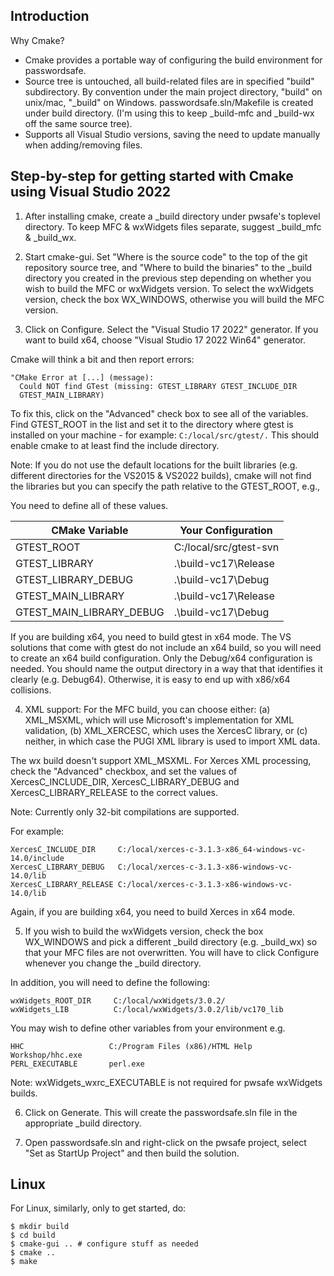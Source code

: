 ## Introduction
Why Cmake?

- Cmake provides a portable way of configuring the build environment
  for passwordsafe.
- Source tree is untouched, all build-related files are in specified
  "build" subdirectory. By convention under the main project
  directory, "build" on unix/mac, "_build" on Windows.
  passwordsafe.sln/Makefile is created under build directory.
  (I'm using this to keep _build-mfc and _build-wx off the same source tree).
- Supports all Visual Studio versions, saving the need to update
  manually when adding/removing files.


## Step-by-step for getting started with Cmake using Visual Studio 2022
1. After installing cmake, create a _build directory under pwsafe's
toplevel directory. To keep MFC & wxWidgets files separate, suggest
_build_mfc & _build_wx.

2. Start cmake-gui. Set "Where is the source code" to the top of the
git repository source tree, and "Where to build the binaries" to the
_build directory you created in the previous step depending on whether
you wish to build the MFC or wxWidgets version. To select the
wxWidgets version, check the box WX_WINDOWS, otherwise you will build the
MFC version.

3. Click on Configure. Select the "Visual Studio 17 2022" generator. 
If you want to build x64, choose "Visual Studio 17 2022 Win64" generator. 

Cmake will think a bit and then report errors:
  ```
  "CMake Error at [...] (message):
    Could NOT find GTest (missing: GTEST_LIBRARY GTEST_INCLUDE_DIR
    GTEST_MAIN_LIBRARY)
  ```

To fix this, click on the "Advanced" check box to see all of the variables.
Find GTEST_ROOT in the list and set it to the directory where
gtest is installed on your machine - for example: `C:/local/src/gtest/.`
This should enable cmake to at least find the include directory.

Note: If you do not use the default locations for the built libraries
(e.g. different directories for the VS2015 & VS2022 builds), cmake will
not find the libraries but you can specify the path relative to the
GTEST_ROOT, e.g.,

You need to define all of these values.

|CMake Variable           |Your Configuration     |
|-------------------------|-----------------------|
|GTEST_ROOT               |C:/local/src/gtest-svn |
|GTEST_LIBRARY            |.\build-vc17\Release   |
|GTEST_LIBRARY_DEBUG      |.\build-vc17\Debug     |
|GTEST_MAIN_LIBRARY       |.\build-vc17\Release   |
|GTEST_MAIN_LIBRARY_DEBUG |.\build-vc17\Debug     |

If you are building x64, you need to build gtest in x64 mode. The VS
solutions that come with gtest do not include an x64 build, so you 
will need to create an x64 build configuration. Only the Debug/x64
configuration is needed. You should name the output directory in 
a way that that identifies it clearly (e.g. Debug64). Otherwise,
it is easy to end up with x86/x64 collisions. 

4. XML support: For the MFC build, you can choose either: (a)
XML_MSXML, which will use Microsoft's implementation for XML
validation, (b) XML_XERCESC, which uses the XercesC library, or (c)
neither, in which case the PUGI XML library is used to import
XML data.

The wx build doesn't support XML_MSXML.
For Xerces XML processing, check the "Advanced" checkbox, and set the
values of XercesC_INCLUDE_DIR, XercesC_LIBRARY_DEBUG and
XercesC_LIBRARY_RELEASE to the correct values.

Note: Currently only 32-bit compilations are supported.

For example:
```
XercesC_INCLUDE_DIR     C:/local/xerces-c-3.1.3-x86_64-windows-vc-14.0/include
XercesC_LIBRARY_DEBUG   C:/local/xerces-c-3.1.3-x86-windows-vc-14.0/lib
XercesC_LIBRARY_RELEASE C:/local/xerces-c-3.1.3-x86-windows-vc-14.0/lib
```

Again, if you are building x64, you need to build Xerces in x64 mode.

5. If you wish to build the wxWidgets version, check the box WX_WINDOWS and
pick a different _build directory (e.g. _build_wx) so that your MFC files are
not overwritten.  You will have to click Configure whenever you change the _build
directory.

In addition, you will need to define the following:
```
wxWidgets_ROOT_DIR     C:/local/wxWidgets/3.0.2/
wxWidgets_LIB          C:/local/wxWidgets/3.0.2/lib/vc170_lib
```

You may wish to define other variables from your environment e.g.
```
HHC                   C:/Program Files (x86)/HTML Help Workshop/hhc.exe
PERL_EXECUTABLE       perl.exe
```

Note: wxWidgets_wxrc_EXECUTABLE is not required for pwsafe wxWidgets builds.

6. Click on Generate. This will create the passwordsafe.sln file in the appropriate
_build directory.

7. Open passwordsafe.sln and right-click on the pwsafe project, select
"Set as StartUp Project" and then build the solution.

## Linux
For Linux, similarly, only to get started, do:
```
$ mkdir build
$ cd build
$ cmake-gui .. # configure stuff as needed
$ cmake ..
$ make
```
